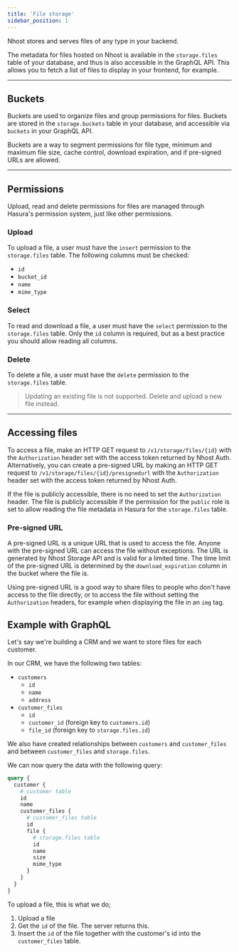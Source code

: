 ```yaml
---
title: 'File storage'
sidebar_position: 1
---
```


Nhost stores and serves files of any type in your backend.

The metadata for files hosted on Nhost is available in the `storage.files` table of your database, and thus is also accessible in the GraphQL API. This allows you to fetch a list of files to display in your frontend, for example.

---

## Buckets

Buckets are used to organize files and group permissions for files. Buckets are stored in the `storage.buckets` table in your database, and accessible via `buckets` in your GraphQL API.

Buckets are a way to segment permissions for file type, minimum and maximum file size, cache control, download expiration, and if pre-signed URLs are allowed.

---

## Permissions

Upload, read and delete permissions for files are managed through Hasura's permission system, just like other permissions.

### Upload

To upload a file, a user must have the `insert` permission to the `storage.files` table. The following columns must be checked:

- `id`
- `bucket_id`
- `name`
- `mime_type`

### Select

To read and download a file, a user must have the `select` permission to the `storage.files` table. Only the `id` column is required, but as a best practice you should allow reading all columns.

### Delete

To delete a file, a user must have the `delete` permission to the `storage.files` table.

> Updating an existing file is not supported. Delete and upload a new file instead.

---

## Accessing files

To access a file, make an HTTP GET request to `/v1/storage/files/{id}` with the `Authorization` header set with the access token returned by Nhost Auth. Alternatively, you can create a pre-signed URL by making an HTTP GET request to `/v1/storage/files/{id}/presignedurl` with the `Authorization` header set with the access token returned by Nhost Auth.

If the file is publicly accessible, there is no need to set the `Authorization` header. The file is publicly accessible if the permission for the `public` role is set to allow reading the file metadata in Hasura for the `storage.files` table.

### Pre-signed URL

A pre-signed URL is a unique URL that is used to access the file. Anyone with the pre-signed URL can access the file without exceptions. The URL is generated by Nhost Storage API and is valid for a limited time. The time limit of the pre-signed URL is determined by the `download_expiration` column in the bucket where the file is.

Using pre-signed URL is a good way to share files to people who don't have access to the file directly, or to access the file without setting the `Authorization` headers, for example when displaying the file in an `img` tag.

## Example with GraphQL

Let's say we're building a CRM and we want to store files for each customer.

In our CRM, we have the following two tables:

- `customers`
  - `id`
  - `name`
  - `address`
- `customer_files`
  - `id`
  - `customer_id` (foreign key to `customers.id`)
  - `file_id` (foreign key to `storage.files.id`)

We also have created relationships between `customers` and `customer_files` and between `customer_files` and `storage.files`.

We can now query the data with the following query:

```graphql
query {
  customer {
    # customer table
    id
    name
    customer_files {
      # customer_files table
      id
      file {
        # storage.files table
        id
        name
        size
        mime_type
      }
    }
  }
}
```

To upload a file, this is what we do;

1. Upload a file
2. Get the `id` of the file. The server returns this.
3. Insert the `id` of the file together with the customer's id into the `customer_files` table.
